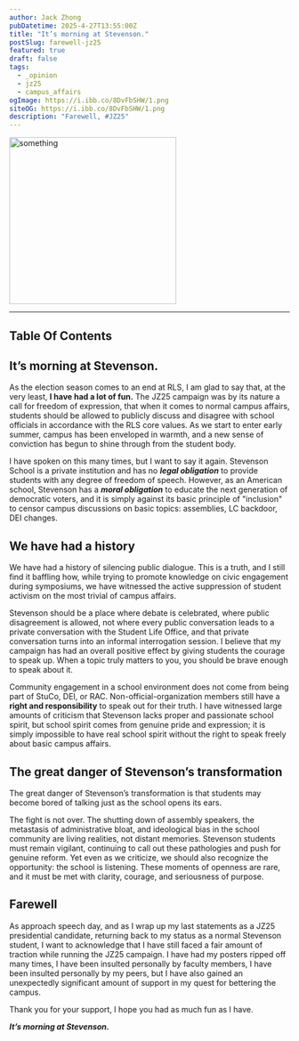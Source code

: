```yaml
---
author: Jack Zhong
pubDatetime: 2025-4-27T13:55:00Z
title: "It’s morning at Stevenson."
postSlug: farewell-jz25
featured: true
draft: false
tags:
  - _opinion
  - jz25
  - campus_affairs
ogImage: https://i.ibb.co/8DvFbSHW/1.png
siteOG: https://i.ibb.co/8DvFbSHW/1.png
description: "Farewell, #JZ25"
---
```


<img src="https://i.ibb.co/8DvFbSHW/1.png" alt="something" width="300">

---

## Table Of Contents

## It’s morning at Stevenson.

As the election season comes to an end at RLS, I am glad to say that, at the very least, **I have had a lot of fun.** The JZ25 campaign was by its nature a call for freedom of expression, that when it comes to normal campus affairs, students should be allowed to publicly discuss and disagree with school officials in accordance with the RLS core values. As we start to enter early summer, campus has been enveloped in warmth, and a new sense of conviction has begun to shine through from the student body.

I have spoken on this many times, but I want to say it again. Stevenson School is a private institution and has no **_legal obligation_** to provide students with any degree of freedom of speech. However, as an American school, Stevenson has a **_moral obligation_** to educate the next generation of democratic voters, and it is simply against its basic principle of "inclusion" to censor campus discussions on basic topics: assemblies, LC backdoor, DEI changes.

## We have had a history

We have had a history of silencing public dialogue. This is a truth, and I still find it baffling how, while trying to promote knowledge on civic engagement during symposiums, we have witnessed the active suppression of student activism on the most trivial of campus affairs.

Stevenson should be a place where debate is celebrated, where public disagreement is allowed, not where every public conversation leads to a private conversation with the Student Life Office, and that private conversation turns into an informal interrogation session. I believe that my campaign has had an overall positive effect by giving students the courage to speak up. When a topic truly matters to you, you should be brave enough to speak about it.

Community engagement in a school environment does not come from being part of StuCo, DEI, or RAC. Non-official-organization members still have a **right and responsibility** to speak out for their truth. I have witnessed large amounts of criticism that Stevenson lacks proper and passionate school spirit, but school spirit comes from genuine pride and expression; it is simply impossible to have real school spirit without the right to speak freely about basic campus affairs.

## The great danger of Stevenson’s transformation

The great danger of Stevenson’s transformation is that students may become bored of talking just as the school opens its ears.

The fight is not over. The shutting down of assembly speakers, the metastasis of administrative bloat, and ideological bias in the school community are living realities, not distant memories. Stevenson students must remain vigilant, continuing to call out these pathologies and push for genuine reform. Yet even as we criticize, we should also recognize the opportunity: the school is listening. These moments of openness are rare, and it must be met with clarity, courage, and seriousness of purpose.

## Farewell

As approach speech day, and as I wrap up my last statements as a JZ25 presidential candidate, returning back to my status as a normal Stevenson student, I want to acknowledge that I have still faced a fair amount of traction while running the JZ25 campaign. I have had my posters ripped off many times, I have been insulted personally by faculty members, I have been insulted personally by my peers, but I have also gained an unexpectedly significant amount of support in my quest for bettering the campus.

Thank you for your support, I hope you had as much fun as I have.

**_It’s morning at Stevenson._**
